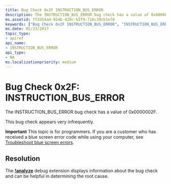 ```yaml
---
title: Bug Check 0x2F INSTRUCTION_BUS_ERROR
description: The INSTRUCTION_BUS_ERROR bug check has a value of 0x0000002F.This bug check appears very infrequently.
ms.assetid: ff2d54ad-924b-420c-b2f9-716c30cb1ef8
keywords: ["Bug Check 0x2F INSTRUCTION_BUS_ERROR", "INSTRUCTION_BUS_ERROR"]
ms.date: 05/23/2017
topic_type:
- apiref
api_name:
- INSTRUCTION_BUS_ERROR
api_type:
- NA
ms.localizationpriority: medium
---
```


# Bug Check 0x2F: INSTRUCTION\_BUS\_ERROR


The INSTRUCTION\_BUS\_ERROR bug check has a value of 0x0000002F.

This bug check appears very infrequently.

**Important** This topic is for programmers. If you are a customer who has received a blue screen error code while using your computer, see [Troubleshoot blue screen errors](https://windows.microsoft.com/windows-10/troubleshoot-blue-screen-errors).


## Resolution
The [**!analyze**](https://docs.microsoft.com/windows-hardware/drivers/debugger/-analyze) debug extension displays information about the bug check and can be helpful in determining the root cause.
 

 




